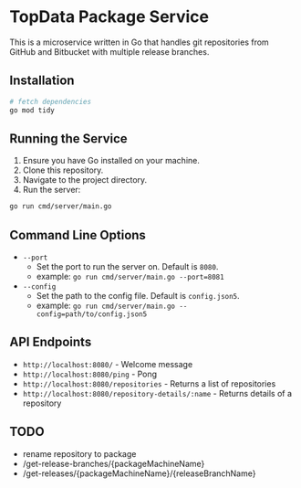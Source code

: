 # TopData Package Service

This is a microservice written in Go that handles git repositories from GitHub and Bitbucket with multiple release branches.

## Installation
```bash
# fetch dependencies 
go mod tidy
```

## Running the Service

1. Ensure you have Go installed on your machine.
2. Clone this repository.
3. Navigate to the project directory.
4. Run the server:
```bash
go run cmd/server/main.go
```

## Command Line Options

- `--port`
  - Set the port to run the server on. Default is `8080`.
  - example: `go run cmd/server/main.go --port=8081`
- `--config`
  - Set the path to the config file. Default is `config.json5`.
  - example: `go run cmd/server/main.go --config=path/to/config.json5`

  
## API Endpoints

- `http://localhost:8080/` - Welcome message
- `http://localhost:8080/ping` - Pong
- `http://localhost:8080/repositories` - Returns a list of repositories
- `http://localhost:8080/repository-details/:name` - Returns details of a repository


## TODO
- rename repository to package
- /get-release-branches/{packageMachineName}
- /get-releases/{packageMachineName}/{releaseBranchName}
